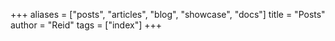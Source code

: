 +++
aliases = ["posts", "articles", "blog", "showcase", "docs"]
title = "Posts"
author = "Reid"
tags = ["index"]
+++

